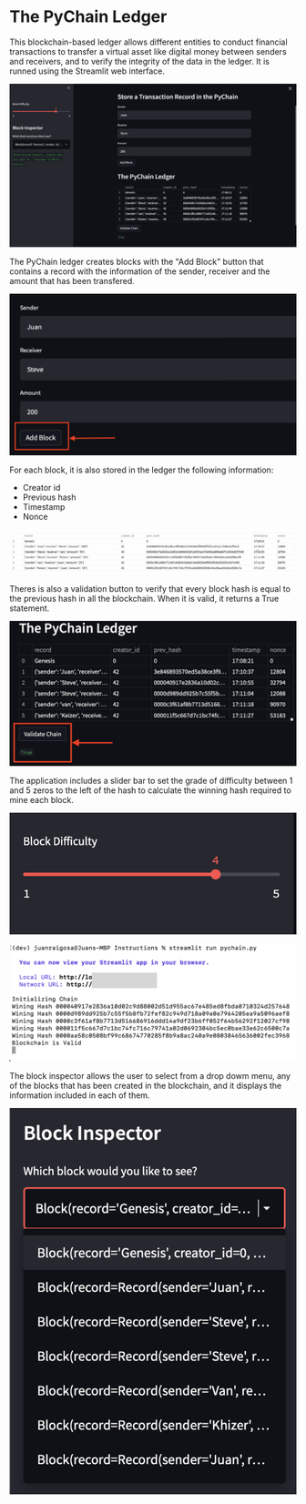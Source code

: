 # The PyChain Ledger

This blockchain-based ledger allows different entities to conduct financial transactions to transfer a virtual asset like digital money between senders and receivers, and to verify the integrity of the data in the ledger.
It is runned using the Streamlit web interface.

![PyChain](PyChain.png)


The PyChain ledger creates blocks with the "Add Block" button  that contains a record with the information of the sender, receiver and the amount that has been transfered.

![Add blocks](add_block.png)

For each block, it is also stored in the ledger the following information: 
- Creator id 
- Previous hash
- Timestamp 
- Nonce

![Records](Records.png)

Theres is also a validation button to verify that every block hash is equal to the previous hash in all the blockchain. When it is valid, it returns a True statement.

![Validation](validate.png)

The application includes a slider bar to set the grade of difficulty between 1 and 5 zeros to the left of the hash to calculate the winning hash required to mine each block.

![slider bar](difficulty.png)

![Winning Hash](Winning_hash.png)

The block inspector allows the user to select from a drop dowm menu, any of the blocks that has been created in the blockchain, and it displays the information included in each of them. 

![Block Inspector](block_inspector.png)




